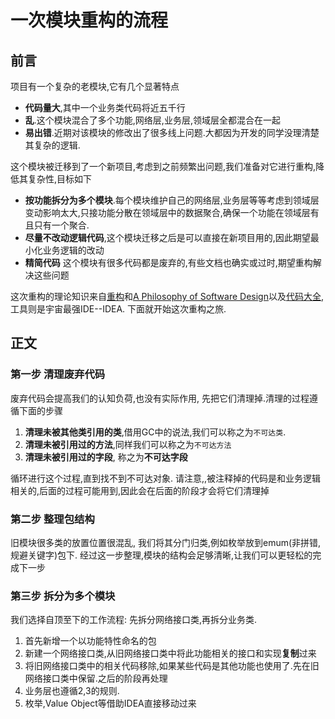 # 一次模块重构的流程

## 前言

项目有一个复杂的老模块,它有几个显著特点

* **代码量大**,其中一个业务类代码将近五千行
* **乱**.这个模块混合了多个功能,网络层,业务层,领域层全都混合在一起
* **易出错**.近期对该模块的修改出了很多线上问题.大都因为开发的同学没理清楚其复杂的逻辑.

这个模块被迁移到了一个新项目,考虑到之前频繁出问题,我们准备对它进行重构,降低其复杂性,目标如下

* **按功能拆分为多个模块**.每个模块维护自己的网络层,业务层等等考虑到领域层变动影响太大,只接功能分散在领域层中的数据聚合,确保一个功能在领域层有且只有一个聚合.
* **尽量不改动逻辑代码**,这个模块迁移之后是可以直接在新项目用的,因此期望最小化业务逻辑的改动
* **精简代码**  这个模块有很多代码都是废弃的,有些文档也确实或过时,期望重构解决这些问题

这次重构的理论知识来自[重构](https://book.douban.com/subject/4262627/)和[A Philosophy of Software Design](https://book.douban.com/subject/30218046/)以及[代码大全](https://book.douban.com/subject/1477390/),工具则是宇宙最强IDE--IDEA.
下面就开始这次重构之旅.

##  正文
### 第一步 清理废弃代码
废弃代码会提高我们的认知负荷,也没有实际作用, 先把它们清理掉.清理的过程遵循下面的步骤
1. **清理未被其他类引用的类**,借用GC中的说法,我们可以称之为`不可达类`.
2. **清理未被引用过的方法**,同样我们可以称之为`不可达方法` 
3. **清理未被引用过的字段**, 称之为**不可达字段**

循环进行这个过程,直到找不到不可达对象. 请注意,,被注释掉的代码是和业务逻辑相关的,后面的过程可能用到,因此会在后面的阶段才会将它们清理掉

### 第二步 整理包结构

旧模块很多类的放置位置很混乱, 我们将其分门归类,例如枚举放到emum(非拼错,规避关键字)包下. 经过这一步整理,模块的结构会足够清晰,让我们可以更轻松的完成下一步

### 第三步 拆分为多个模块

我们选择自顶至下的工作流程: 先拆分网络接口类,再拆分业务类.

1. 首先新增一个以功能特性命名的包
2. 新建一个网络接口类,从旧网络接口类中将此功能相关的接口和实现**复制**过来
3. 将旧网络接口类中的相关代码移除,如果某些代码是其他功能也使用了.先在旧网络接口类中保留.之后的阶段再处理
4. 业务层也遵循2,3的规则.
5. 枚举,Value Object等借助IDEA直接移动过来










